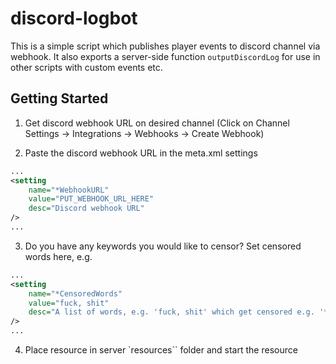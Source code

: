 # discord-logbot

This is a simple script which publishes player events to discord channel via webhook.
It also exports a server-side function `outputDiscordLog` for use in other scripts with custom events etc.

## Getting Started

1. Get discord webhook URL on desired channel (Click on Channel Settings -> Integrations -> Webhooks -> Create Webhook)

2. Paste the discord webhook URL in the meta.xml settings

```xml
...
<setting 
    name="*WebhookURL" 
    value="PUT_WEBHOOK_URL_HERE"
    desc="Discord webhook URL"
/>
...
```

3. Do you have any keywords you would like to censor? Set censored words here, e.g.

```xml
...
<setting 
    name="*CensoredWords" 
    value="fuck, shit"
    desc="A list of words, e.g. 'fuck, shit' which get censored e.g. '****, ****' before sent to discord"
/>
...
```

4. Place resource in server `resources`` folder and start the resource
